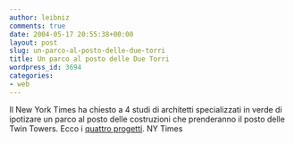 ```yaml
---
author: leibniz
comments: true
date: 2004-05-17 20:55:38+00:00
layout: post
slug: un-parco-al-posto-delle-due-torri
title: Un parco al posto delle Due Torri
wordpress_id: 3694
categories:
- web
---
```


Il New York Times ha chiesto a 4 studi di architetti specializzati in verde di ipotizare un parco al posto delle costruzioni che prenderanno il posto delle Twin Towers. Ecco i [quattro progetti](http://www.nytimes.com/2004/05/16/magazine/16GROUNDZERO.html).
NY Times
